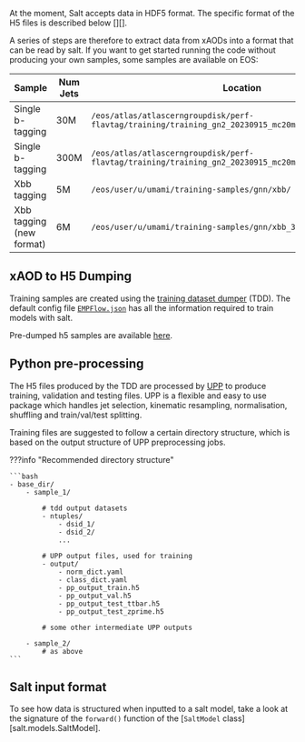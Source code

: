 At the moment, Salt accepts data in HDF5 format.
The specific format of the H5 files is described below [][].

A series of steps are therefore to extract data from xAODs into a format that can be read by salt.
If you want to get started running the code without producing your own samples, some samples are available on EOS:

| Sample | Num Jets | Location |
|--------|----------|----------|
| Single b-tagging | 30M | `/eos/atlas/atlascerngroupdisk/perf-flavtag/training/training_gn2_20230915_mc20mc23_combined_30Mjets` |
| Single b-tagging | 300M | `/eos/atlas/atlascerngroupdisk/perf-flavtag/training/training_gn2_20230915_mc20mc23_combined_300Mjets` |
| Xbb tagging | 5M | `/eos/user/u/umami/training-samples/gnn/xbb/` |
| Xbb tagging (new format) | 6M | `/eos/user/u/umami/training-samples/gnn/xbb_3d/` |



## xAOD to H5 Dumping

Training samples are created using the [training dataset dumper](https://gitlab.cern.ch/atlas-flavor-tagging-tools/training-dataset-dumper/) (TDD).
The default config file [`EMPFlow.json`](https://gitlab.cern.ch/atlas-flavor-tagging-tools/training-dataset-dumper/-/blob/r22/configs/single-b-tag/EMPFlowGNN.json) has all the information required to train models with salt.

Pre-dumped h5 samples are available [here](https://ftag.docs.cern.ch/samples/samples/).


## Python pre-processing

The H5 files produced by the TDD are processed by [UPP](https://github.com/umami-hep/umami-preprocessing) to produce training, validation and testing files.
UPP is a flexible and easy to use package which handles jet selection, kinematic resampling, normalisation, shuffling and train/val/test splitting.

Training files are suggested to follow a certain directory structure, which is based on the output structure of UPP preprocessing jobs.

???info "Recommended directory structure"

    ```bash
    - base_dir/
        - sample_1/

            # tdd output datasets
            - ntuples/
                - dsid_1/
                - dsid_2/
                ...

            # UPP output files, used for training
            - output/
                - norm_dict.yaml
                - class_dict.yaml
                - pp_output_train.h5
                - pp_output_val.h5
                - pp_output_test_ttbar.h5
                - pp_output_test_zprime.h5

            # some other intermediate UPP outputs

        - sample_2/
            # as above
    ```


## Salt input format

To see how data is structured when inputted to a salt model,
take a look at the signature of the `forward()` function of the
[`SaltModel` class][salt.models.SaltModel].
